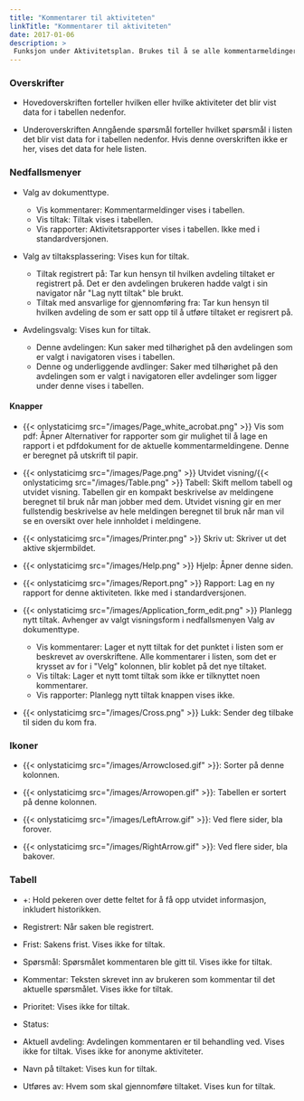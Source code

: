 ```yaml
---
title: "Kommentarer til aktiviteten"
linkTitle: "Kommentarer til aktiviteten"
date: 2017-01-06
description: >
 Funksjon under Aktivitetsplan. Brukes til å se alle kommentarmeldinger, tiltak og rapporter til en aktivitet eller et spørsmål.
---
```

### Overskrifter
- Hovedoverskriften forteller hvilken eller hvilke aktiviteter det blir vist data for i tabellen nedenfor.

- Underoverskriften Anngående spørsmål forteller hvilket spørsmål i listen det blir vist data for i tabellen nedenfor. Hvis denne overskriften ikke er her, vises det data for hele listen.

### Nedfallsmenyer
- Valg av dokumenttype.
  - Vis kommentarer: Kommentarmeldinger vises i tabellen.
  - Vis tiltak: Tiltak vises i tabellen.
  - Vis rapporter: Aktivitetsrapporter vises i tabellen. Ikke med i standardversjonen.

- Valg av tiltaksplassering: Vises kun for tiltak.
  - Tiltak registrert på: Tar kun hensyn til hvilken avdeling tiltaket er registrert på. Det er den avdelingen brukeren hadde valgt i sin navigator når "Lag nytt tiltak" ble brukt.
  - Tiltak med ansvarlige for gjennomføring fra: Tar kun hensyn til hvilken avdeling de som er satt opp til å utføre tiltaket er regisrert på.

- Avdelingsvalg: Vises kun for tiltak.
  - Denne avdelingen: Kun saker med tilhørighet på den avdelingen som er valgt i navigatoren vises i tabellen.
  - Denne og underliggende avdlinger: Saker med tilhørighet på den avdelingen som er valgt i navigatoren eller avdelinger som ligger under denne vises i tabellen.

#### Knapper
- {{< onlystaticimg src="/images/Page_white_acrobat.png" >}} Vis som pdf: Åpner Alternativer for rapporter som gir mulighet til å lage en rapport i et pdfdokument for de aktuelle kommentarmeldingene. Denne er beregnet på utskrift til papir.

- {{< onlystaticimg src="/images/Page.png" >}} Utvidet visning/{{< onlystaticimg src="/images/Table.png" >}} Tabell: Skift mellom tabell og utvidet visning. Tabellen gir en kompakt beskrivelse av meldingene beregnet til bruk når man jobber med dem. Utvidet visning gir en mer fullstendig beskrivelse av hele meldingen beregnet til bruk når man vil se en oversikt over hele innholdet i meldingene.

- {{< onlystaticimg src="/images/Printer.png" >}} Skriv ut: Skriver ut det aktive skjermbildet.

- {{< onlystaticimg src="/images/Help.png" >}} Hjelp: Åpner denne siden.

- {{< onlystaticimg src="/images/Report.png" >}} Rapport: Lag en ny rapport for denne aktiviteten. Ikke med i standardversjonen.

- {{< onlystaticimg src="/images/Application_form_edit.png" >}} Planlegg nytt tiltak. Avhenger av valgt visningsform i nedfallsmenyen Valg av dokumenttype.
  - Vis kommentarer: Lager et nytt tiltak for det punktet i listen som er beskrevet av overskriftene. Alle kommentarer i listen, som det er krysset av for i "Velg" kolonnen, blir koblet på det nye tiltaket.
  - Vis tiltak: Lager et nytt tomt tiltak som ikke er tilknyttet noen kommentarer.
  - Vis rapporter: Planlegg nytt tiltak knappen vises ikke.

- {{< onlystaticimg src="/images/Cross.png" >}} Lukk: Sender deg tilbake til siden du kom fra.

### Ikoner
- {{< onlystaticimg src="/images/Arrowclosed.gif" >}}: Sorter på denne kolonnen.

- {{< onlystaticimg src="/images/Arrowopen.gif" >}}: Tabellen er sortert på denne kolonnen.

- {{< onlystaticimg src="/images/LeftArrow.gif" >}}: Ved flere sider, bla forover.

- {{< onlystaticimg src="/images/RightArrow.gif" >}}: Ved flere sider, bla bakover.

### Tabell
- +: Hold pekeren over dette feltet for å få opp utvidet informasjon, inkludert historikken.

- Registrert: Når saken ble registrert.

- Frist: Sakens frist. Vises ikke for tiltak.

- Spørsmål: Spørsmålet kommentaren ble gitt til. Vises ikke for tiltak.

- Kommentar: Teksten skrevet inn av brukeren som kommentar til det aktuelle spørsmålet. Vises ikke for tiltak.

- Prioritet: Vises ikke for tiltak.

- Status:

- Aktuell avdeling: Avdelingen kommentaren er til behandling ved. Vises ikke 
for tiltak. Vises ikke for anonyme aktiviteter.

- Navn på tiltaket: Vises kun for tiltak.

- Utføres av: Hvem som skal gjennomføre tiltaket. Vises kun for tiltak.